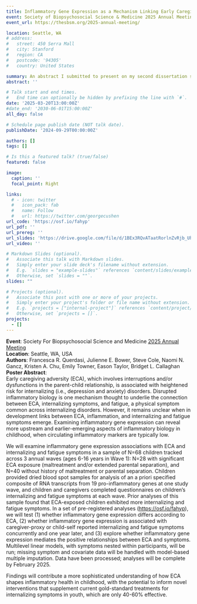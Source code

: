 ```yaml
---
title: Inflammatory Gene Expression as a Mechanism Linking Early Caregiving Adversity with Childhood Internalizing Symptoms
event: Society of Biopsychosocial Science & Medicine 2025 Annual Meeting
event_url: https://thesbsm.org/2025-annual-meeting/ 

location: Seattle, WA
# address:
#   street: 450 Serra Mall
#   city: Stanford
#   region: CA
#   postcode: '94305'
#   country: United States

summary: An abstract I submitted to present on my second dissertation study. 
abstract: ''

# Talk start and end times.
#   End time can optionally be hidden by prefixing the line with `#`.
date: '2025-03-20T13:00:00Z'
#date_end: '2030-06-01T15:00:00Z'
all_day: false

# Schedule page publish date (NOT talk date).
publishDate: '2024-09-29T00:00:00Z'

authors: []
tags: []

# Is this a featured talk? (true/false)
featured: false

image:
  caption: ''
  focal_point: Right

links:
  # - icon: twitter
  #   icon_pack: fab
  #   name: Follow
  #   url: https://twitter.com/georgecushen
url_code: 'https://osf.io/fahyp'
url_pdf: ''
url_prereg: ''
url_slides: 'https://drive.google.com/file/d/1BEx3RQvATaatRorlnZvRjb_UhnsLF5O4/view?usp=sharing'
url_video: ''

# Markdown Slides (optional).
#   Associate this talk with Markdown slides.
#   Simply enter your slide deck's filename without extension.
#   E.g. `slides = "example-slides"` references `content/slides/example-slides.md`.
#   Otherwise, set `slides = ""`.
slides: ""

# Projects (optional).
#   Associate this post with one or more of your projects.
#   Simply enter your project's folder or file name without extension.
#   E.g. `projects = ["internal-project"]` references `content/project/deep-learning/index.md`.
#   Otherwise, set `projects = []`.
projects:
  - []
---
```


**Event**: Society For Biopsychosocial Science and Medicine [2025 Annual Meeting](https://thesbsm.org/2025-annual-meeting/)  
**Location**: Seattle, WA, USA   
**Authors**: Francesca R. Querdasi, Julienne E. Bower, Steve Cole, Naomi N. Gancz, Kristen A. Chu, Emily Towner, Eason Taylor, Bridget L. Callaghan
**Poster Abstract**:   
Early caregiving adversity (ECA), which involves interruptions and/or dysfunctions in the parent-child relationship, is associated with heightened risk for internalizing (i.e., depression and anxiety) disorders. Disrupted inflammatory biology is one mechanism thought to underlie the connection between ECA, internalizing symptoms, and fatigue, a physical symptom common across internalizing disorders. However, it remains unclear when in development links between ECA, inflammation, and internalizing and fatigue symptoms emerge. Examining inflammatory gene expression can reveal more upstream and earlier-emerging aspects of inflammatory biology in childhood, when circulating inflammatory markers are typically low.

We will examine inflammatory gene expression associations with ECA and internalizing and fatigue symptoms in a sample of N=68 children tracked across 3 annual waves (ages 6-16 years in Wave 1): N=28 with significant ECA exposure (maltreatment and/or extended parental separation), and N=40 without history of maltreatment or parental separation. Children provided dried blood spot samples for analysis of an a priori specified composite of RNA transcripts from 19 pro-inflammatory genes at one study wave, and children and caregivers completed questionnaires on children’s internalizing and fatigue symptoms at each wave. Prior analyses of this sample found that ECA-exposed children exhibited more internalizing and fatigue symptoms. In a set of pre-registered analyses (https://osf.io/fahyp), we will test (1) whether inflammatory gene expression differs according to ECA, (2) whether inflammatory gene expression is associated with caregiver-proxy or child-self reported internalizing and fatigue symptoms concurrently and one year later, and (3) explore whether inflammatory gene expression mediates the positive relationships between ECA and symptoms. Multilevel linear models, with symptoms nested within participants, will be run; missing symptom and covariate data will be handled with model-based multiple imputation. Data have been processed; analyses will be complete by February 2025.

Findings will contribute a more sophisticated understanding of how ECA shapes inflammatory health in childhood, with the potential to inform novel interventions that supplement current gold-standard treatments for internalizing symptoms in youth, which are only 40-60% effective.  



